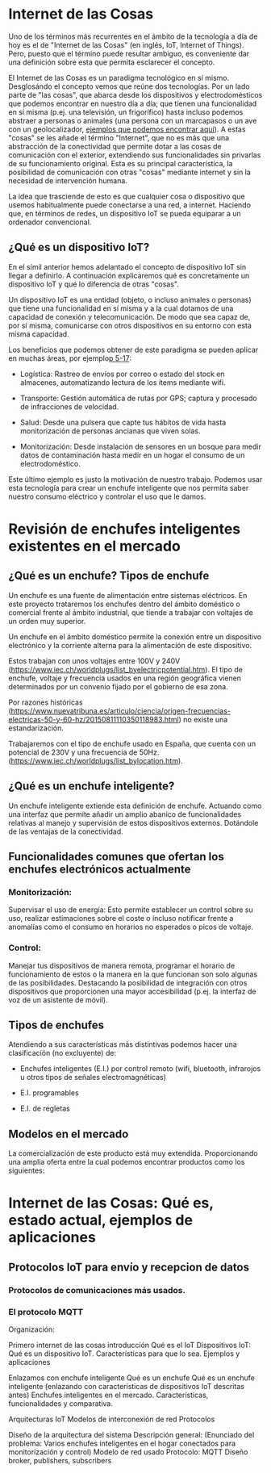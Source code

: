 # Internet de las Cosas

Uno de los términos más recurrentes en el ámbito de la tecnología a
día de hoy es el de "Internet de las Cosas" (en inglés, IoT, Internet
of Things). Pero, puesto que el término puede resultar ambiguo, es
conveniente dar una definición sobre esta que permita esclarecer el
concepto.

El Internet de las Cosas es un paradigma tecnológico en sí
mismo. Desglosándo el concepto vemos que reúne dos tecnologías. Por un
lado parte de "las cosas", que abarca desde los dispositivos y
electrodomésticos que podemos encontrar en nuestro día a día; que
tienen una funcionalidad en sí misma (p.ej. una televisión, un
frigorífico) hasta incluso podemos abstraer a personas o animales (una
persona con un marcapasos o un ave con un geolocalizador, [ejemplos
que podemos encontrar aquí](https://internetofthingsagenda.techtarget.com/definition/Internet-of-Things-IoT)). A
estas "cosas" se les añade el término "Internet", que no es más que
una abstracción de la conectividad que permite dotar a las cosas de
comunicación con el exterior, extendiendo sus funcionalidades sin
privarlas de su funcionamiento original. Esta es su principal
característica, la posibilidad de comunicación con otras "cosas"
mediante internet y sin la necesidad de intervención humana.

La idea que trasciende de esto es que cualquier cosa o dispositivo que
usemos habitualmente puede conectarse a una red, a internet. Haciendo
que, en términos de redes, un dispositivo IoT se pueda equiparar a un
ordenador convencional.

## ¿Qué es un dispositivo IoT?

En el símil anterior hemos adelantado el concepto de dispositivo IoT
sin llegar a definirlo. A continuación explicaremos qué es
concretamente un dispositivo IoT y qué lo diferencia de otras "cosas".

Un dispositivo IoT es una entidad (objeto, o incluso animales o
personas) que tiene una funcionalidad en sí misma y a la cual dotamos
de una capacidad de conexión y telecomunicación. De modo que sea capaz
de, por sí misma, comunicarse con otros dispositivos en su entorno con
esta misma capacidad.

Los beneficios que podemos obtener de este paradigma se pueden aplicar
en muchas áreas, por
ejemplo[p 5-17](http://ird.sut.ac.th/e-journal/Journal/suwimonv/1403739/1403739.pdf):

- Logística: Rastreo de envíos por correo o estado del stock en
  almacenes, automatizando lectura de los ítems mediante wifi.
  
- Transporte: Gestión automática de rutas por GPS; captura y procesado
  de infracciones de velocidad.
  
- Salud: Desde una pulsera que capte tus hábitos de vida hasta
  monitorización de personas ancianas que viven solas.
  
- Monitorización: Desde instalación de sensores en un bosque para
  medir datos de contaminación hasta medir en un hogar el consumo de
  un electrodoméstico.
  
Este último ejemplo es justo la motivación de nuestro trabajo. Podemos
usar esta tecnología para crear un enchufe inteligente que nos permita
saber nuestro consumo eléctrico y controlar el uso que le damos.


# Revisión de enchufes inteligentes existentes en el mercado

## ¿Qué es un enchufe? Tipos de enchufe

Un enchufe es una fuente de alimentación entre sistemas eléctricos. En
este proyecto trataremos los enchufes dentro del ámbito doméstico o
comercial frente al ámbito industrial, que tiende a trabajar con
voltajes de un orden muy superior.

Un enchufe en el ámbito doméstico permite la conexión entre un
dispositivo electrónico y la corriente alterna para la alimentación de
este dispositivo.

Estos trabajan con unos voltajes entre 100V y 240V
(https://www.iec.ch/worldplugs/list_byelectricpotential.htm). El tipo
de enchufe, voltaje y frecuencia usados en una región geográfica
vienen determinados por un convenio fijado por el gobierno de esa
zona.

Por razones históricas
(https://www.nuevatribuna.es/articulo/ciencia/origen-frecuencias-electricas-50-y-60-hz/20150811110350118983.html)
no existe una estandarización. 

Trabajaremos con el tipo de enchufe usado en España, que cuenta con un
potencial de 230V y una frecuencia de 50Hz. (https://www.iec.ch/worldplugs/list_bylocation.htm).

## ¿Qué es un enchufe inteligente?

Un enchufe inteligente extiende esta definición de enchufe. Actuando
como una interfaz que permite añadir un amplio abanico de
funcionalidades relativas al manejo y supervisión de estos
dispositivos externos. Dotándole de las ventajas de la conectividad.

## Funcionalidades comunes que ofertan los enchufes electrónicos actualmente

### Monitorización: 

Supervisar el uso de energía: Esto permite establecer un control sobre
su uso, realizar estimaciones sobre el coste o incluso notificar
frente a anomalías como el consumo en horarios no esperados o picos de
voltaje.

### Control:

Manejar tus dispositivos de manera remota, programar el horario de
funcionamiento de estos o la manera en la que funcionan son solo
algunas de las posibilidades. Destacando la posibilidad de integración
con otros dispositivos que proporcionen una mayor accesibilidad
(p.ej. la interfaz de voz de un asistente de móvil).

## Tipos de enchufes

Atendiendo a sus características más distintivas podemos hacer una
clasificación (no excluyente) de:

- Enchufes inteligentes (E.I.) por control remoto (wifi, bluetooth,
  infrarojos u otros tipos de señales electromagnéticas)

- E.I. programables

- E.I. de regletas

## Modelos en el mercado

La comercialización de este producto está muy
extendida. Proporcionando una amplia oferta entre la cual podemos
encontrar productos como los siguientes:


# Internet de las Cosas: Qué es, estado actual, ejemplos de aplicaciones

## Protocolos IoT para envío y recepcion de datos

### Protocolos de comunicaciones más usados.

### El protocolo MQTT


Organización:

Primero internet de las cosas introducción
	Qué es el IoT
	Dispositivos IoT: Qué es un dispositivo IoT. Características para que lo sea.
	Ejemplos y aplicaciones

Enlazamos con enchufe inteligente
	Qué es un enchufe
	Qué es un enchufe inteligente (enlazando con características de dispositivos IoT descritas antes)
	Enchufes inteligentes en el mercado. Características, funcionalidades y comparativa.

Arquitecturas IoT
	Modelos de interconexión de red
	Protocolos

Diseño de la arquitectura del sistema
	Descripción general: (Enunciado del problema: Varios enchufes inteligentes en el hogar conectados para monitorización y control)
	Modelo de red usado
	Protocolo: MQTT
	Diseño broker, publishers, subscribers
	
